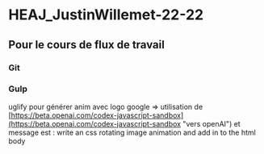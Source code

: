 # HEAJ_JustinWillemet-22-22
## Pour le cours de flux de travail

### Git

### Gulp
uglify
pour générer anim avec logo google => utilisation de [https://beta.openai.com/codex-javascript-sandbox](https://beta.openai.com/codex-javascript-sandbox "vers openAI") et message est : write an css rotating image animation and add in to the html body
